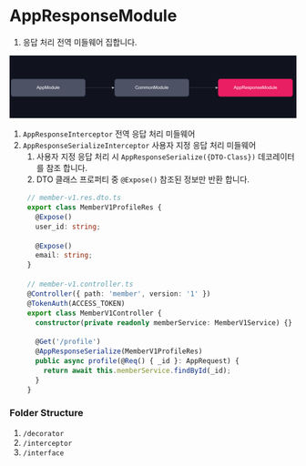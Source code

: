 # AppResponseModule

1. 응답 처리 전역 미들웨어 집합니다.


![response.png](response.png)

1. `AppResponseInterceptor` 전역 응답 처리 미들웨어
2. `AppResponseSerializeInterceptor` 사용자 지정 응답 처리 미들웨어
   1. 사용자 지정 응답 처리 시 `AppResponseSerialize({DTO-Class})` 데코레이터를 참조 합니다.
   2. DTO 클래스 프로퍼티 중  `@Expose()` 참조된 정보만 반환 합니다. 
   ```ts
    // member-v1.res.dto.ts
    export class MemberV1ProfileRes {
      @Expose()
      user_id: string;
    
      @Expose()
      email: string;
    }
    
    // member-v1.controller.ts
    @Controller({ path: 'member', version: '1' })
    @TokenAuth(ACCESS_TOKEN)
    export class MemberV1Controller {
      constructor(private readonly memberService: MemberV1Service) {}
    
      @Get('/profile')
      @AppResponseSerialize(MemberV1ProfileRes)
      public async profile(@Req() { _id }: AppRequest) {
        return await this.memberService.findById(_id);
      }
    }
    ```

### Folder Structure


1. `/decorator`
2. `/interceptor`
3. `/interface`

